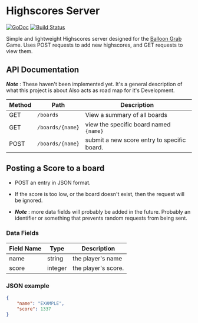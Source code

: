 Highscores Server
==============================

[![GoDoc](https://godoc.org/github.com/fractalbach/highscores/scoreboard?status.svg)](https://godoc.org/github.com/fractalbach/highscores/scoreboard)
[![Build Status](https://travis-ci.org/fractalbach/highscores.svg?branch=master)](https://travis-ci.org/fractalbach/highscores)

Simple and lightweight Highscores server designed for the
[Balloon Grab](https://github.com/fractalbach/float-up)
Game. Uses POST requests to add new highscores, and
GET requests to view them.

## API Documentation

___Note___ : These haven't been implemented yet.
It's a general description of what this project is about
Also acts as road map for it's Development.


 Method |    Path    | Description
--------|------------|--------------
GET | `/boards` | View a summary of all boards
GET | `/boards/{name}` | view the specific board named `{name}`
POST | `/boards/{name}` | submit a new score entry to specific board.

## Posting a Score to a board

-   POST an entry in JSON format.

-   If the score is too low, or the board doesn't exist,
    then the request will be ignored.

-   ___Note___ : more data fields will probably be added in the future.
    Probably an identifier or something that prevents random requests
    from being sent.

### Data Fields

Field Name | Type | Description
-----------|------|--------------
name | string | the player's name
score | integer | the player's score.

### JSON example
```json
{
    "name": "EXAMPLE",
    "score": 1337
}
```
